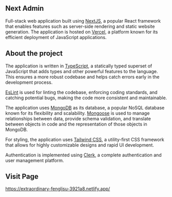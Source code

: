 ## Next Admin

Full-stack web application built using [NextJS](https://nextjs.org/docs), a popular React framework that enables features such as server-side rendering and static website generation.
The application is hosted on [Vercel](https://vercel.com/docs), a platform known for its efficient deployment of JavaScript applications.

## About the project

The application is written in [TypeScript](https://www.typescriptlang.org/), a statically typed superset of JavaScript that adds types and other powerful features to the language. This ensures a more robust codebase and helps catch errors early in the development process.

[EsLint](https://eslint.org/) is used for linting the codebase, enforcing coding standards, and catching potential bugs, making the code more consistent and maintainable.

The application uses [MongoDB](https://www.mongodb.com) as its database, a popular NoSQL database known for its flexibility and scalability. [Mongoose](https://mongoosejs.com/) is used to manage relationships between data, provide schema validation, and translate between objects in code and the representation of those objects in MongoDB.

For styling, the application uses [Tailwind CSS](https://tailwindcss.com/), a utility-first CSS framework that allows for highly customizable designs and rapid UI development.

Authentication is implemented using [Clerk](https://clerk.com/), a complete authentication and user management platform.

## Visit Page

https://extraordinary-fenglisu-3921a8.netlify.app/

